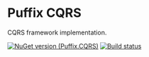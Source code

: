 # Puffix CQRS

CQRS framework implementation.

[![NuGet version (Puffix.CQRS)](https://img.shields.io/nuget/v/Puffix.CQRS.svg?style=flat-square)](https://www.nuget.org/packages/Puffix.CQRS/)
[![Build status](https://github.com/EhRom/Puffix.CQRS/workflows/.NET%20Core/badge.svg)](https://github.com/EhRom/Puffix.CQRS/actions?query=workflow%3A%22.NET+Core%22)
